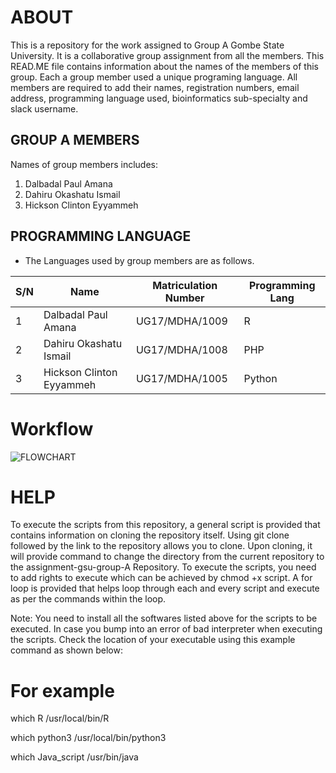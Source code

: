 # ABOUT

This is a repository for the work assigned to Group A Gombe State University. It is a collaborative group assignment from all the members. This READ.ME file contains information about the names of the members of this group. Each a group member used a unique programing language. All members are required to add their names, registration numbers, email address, programming language used, bioinformatics sub-specialty and slack username. 
## GROUP A MEMBERS 
Names of group members includes:
1. Dalbadal Paul Amana
2. Dahiru Okashatu Ismail
3. Hickson Clinton Eyyammeh
## PROGRAMMING LANGUAGE
* The Languages used by group members are as follows.

| S/N    | Name                              | Matriculation Number    | Programming Lang |
|--------|-----------------------------------|-------------------------|------------------|
|   1    | Dalbadal Paul Amana               | UG17/MDHA/1009          |   R              |
|   2    | Dahiru Okashatu Ismail            | UG17/MDHA/1008          |  PHP             |
|   3    | Hickson Clinton Eyyammeh          | UG17/MDHA/1005          |  Python          |

# Workflow
![FLOWCHART](https://user-images.githubusercontent.com/120460943/218061521-2f7a8018-ee58-4eff-8306-bf18ed1c4d13.png)

# HELP
To execute the scripts from this repository, a general script is provided that contains information on cloning the repository itself. Using git clone followed by the link to the repository allows you to clone. Upon cloning, it will provide command to change the directory from the current repository to the assignment-gsu-group-A Repository. To execute the scripts, you need to add rights to execute which can be achieved by chmod +x script. A for loop is provided that helps loop through each and every script and execute as per the commands within the loop.

Note: You need to install all the softwares listed above for the scripts to be executed. In case you bump into an error of bad interpreter when executing the scripts. Check the location of your executable using this example command as shown below:

# For example
which R
/usr/local/bin/R

which python3
/usr/local/bin/python3

which Java_script
/usr/bin/java
